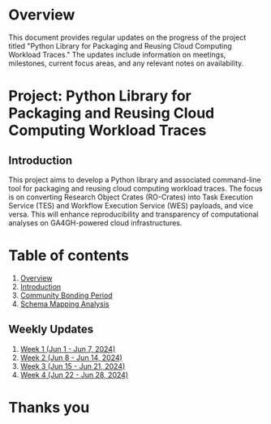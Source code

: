 # Overview

This document provides regular updates on the progress of the project titled "Python Library for Packaging and Reusing Cloud Computing Workload Traces." The updates include information on meetings, milestones, current focus areas, and any relevant notes on availability.


# Project: Python Library for Packaging and Reusing Cloud Computing Workload Traces

## Introduction

This project aims to develop a Python library and associated command-line tool for packaging and reusing cloud computing workload traces. The focus is on converting Research Object Crates (RO-Crates) into Task Execution Service (TES) and Workflow Execution Service (WES) payloads, and vice versa. This will enhance reproducibility and transparency of computational analyses on GA4GH-powered cloud infrastructures.

# Table of contents
1. [Overview](#Overview)
2. [Introduction](#introduction)
3. [Community Bonding Period](https://karanjot786.github.io/Docs/Community_Bonding_Period)
4. [Schema Mapping Analysis](https://karanjot786.github.io/Docs/Schema_Mapping_Analysis)

## Weekly Updates

1. [Week 1 (Jun 1 - Jun 7, 2024)](https://karanjot786.github.io/Docs/weekly-updates/week-1)
2. [Week 2 (Jun 8 - Jun 14, 2024)](https://karanjot786.github.io/Docs/weekly-updates/week-2)
3. [Week 3 (Jun 15 - Jun 21, 2024)](https://karanjot786.github.io/Docs/weekly-updates/week-3)
4. [Week 4 (Jun 22 - Jun 28, 2024)](https://karanjot786.github.io/Docs/weekly-updates/week-4)


# Thanks you